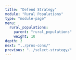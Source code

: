```yaml
---
title: "Defend Strategy"
module: "Rural Populations"
type: "module-page"
menu:
  rural_populations:
    parent: "rural_populations"
    weight: 10
depth: 3
next: "../pros-cons/"
previous: "../select-strategy/"
---
```

